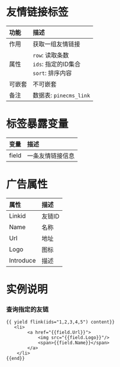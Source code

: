 # 友情链接标签

|功能| 描述|
| :------------- |:-------------|
| 作用      | 获取一组友情链接 |
| 属性      | `row`: 读取条数 <br/> `ids`: 指定的ID集合 <br/> `sort`: 排序内容 |  
| 可嵌套 | 不可嵌套 |
| 备注 | 数据表: `pinecms_link` |   


# 标签暴露变量

|变量| 描述|
| :------------- |:-------------|
| field | 一条友情链接信息 |

# 广告属性

|属性| 描述|
| :------------- |:-------------|
| Linkid      | 友链ID |
| Name      | 名称   |  
| Url | 地址  |
| Logo | 图标    |  
| Introduce | 描述    |  

# 实例说明 

### 查询指定的友链
```jettemplatelanguage
{{ yield flink(ids="1,2,3,4,5") content}}
   <li>
        <a href="{{field.Url}}">
            <img src="{{field.Logo}}"/> 
            <span>{{field.Name}}</span> 
        </a>
    </li>
{{end}}
```
